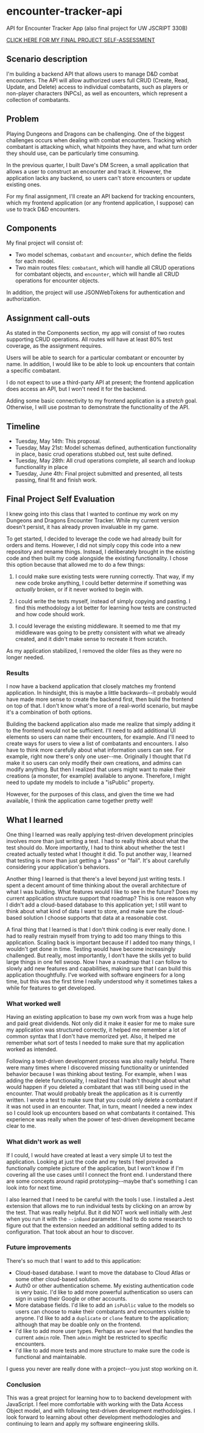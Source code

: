 # encounter-tracker-api
API for Encounter Tracker App (also final project for UW JSCRIPT 330B)

[CLICK HERE FOR MY FINAL PROJECT SELF-ASSESSMENT](#final-project-self-evaluation)

## Scenario description

I'm building a backend API that allows users to manage D&D combat encounters. The API will allow authorized users full CRUD (Create, Read, Update, and Delete) access to individual combatants, such as players or non-player characters (NPCs), as well as encounters, which represent a collection of combatants.

## Problem

Playing Dungeons and Dragons can be challenging. One of the biggest challenges occurs when dealing with combat encounters. Tracking which combatant is attacking which, what hitpoints they have, and what turn order they should use, can be particularly time consuming. 

In the previous quarter, I built Dave's DM Screen, a small application that allows a user to construct an encounter and track it. However, the application lacks any backend, so users can't store encounters or update existing ones.

For my final assignment, I'll create an API backend for tracking encounters, which my frontend application (or any frontend application, I suppose) can use to track D&D encounters.

## Components

My final project will consist of:

* Two model schemas, `combatant` and `encounter`, which define the fields for each model.
* Two main routes files: `combatant`, which will handle all CRUD operations for combatant objects, and `encounter`, which will handle all CRUD operations for encounter objects.

In addition, the project will use JSONWebTokens for authentication and authorization.

## Assignment call-outs

As stated in the Components section, my app will consist of two routes supporting CRUD operations. All routes will have at least 80% test coverage, as the assignment requires.

Users will be able to search for a particular combatant or encounter by name. In addition, I would like to be able to look up encounters that contain a specific combatant.

I do not expect to use a third-party API at present; the frontend application does access an API, but I won't need it for the backend.

Adding some basic connectivity to my frontend application is a *stretch* goal. Otherwise, I will use postman to demonstrate the functionality of the API.

## Timeline

* Tuesday, May 14th: This proposal.
* Tuesday, May 21st: Model schemas defined, authentication functionality in place, basic crud operations stubbed out, test suite defined.
* Tuesday, May 28th: All crud operations complete, all search and lookup functionality in place
* Tuesday, June 4th: Final project submitted and presented, all tests passing, final fit and finish work.

## Final Project Self Evaluation

I knew going into this class that I wanted to continue my work on my Dungeons
and Dragons Encounter Tracker. While my current version doesn't persist, it has
already proven invaluable in my game.

To get started, I decided to leverage the code we had already built for orders
and items. However, I did not simply copy this code into a new repository and 
rename things. Instead, I deliberately brought in the existing code and then
built my code alongside the existing functionality. I chose this option because
that allowed me to do a few things:

1. I could make sure existing tests were running correctly. That way, if my
new code broke anything, I could better determine if something was *actually*
broken, or if it never worked to begin with.

1. I could write the tests myself, instead of simply copying and pasting. I find
this methodology a lot better for learning how tests are constructed and how
code should work.

1. I could leverage the existing middleware. It seemed to me that my middleware
was going to be pretty consistent with what we already created, and it didn't
make sense to recreate it from scratch.

As my application stabilized, I removed the older files as they were no longer
needed.

### Results

I now have a backend application that closely matches my frontend application.
In hindsight, this is maybe a little backwards--it probably would have made more
sense to create the backend first, then build the frontend on top of that. I
don't know what's more of a real-world scenario, but maybe it's a combination of
both options.

Building the backend application also made me realize that simply adding it to
the frontend would not be sufficient. I'll need to add additional UI elements so
users can name their encounters, for example. And I'll need to create ways for
users to view a list of combatants and encounters. I also have to think more
carefully about what information users can see. For example, right now there's
only one user--me. Originally I thought that I'd make it so users can only
modify their own creations, and admins can modify anything. But then I realized
that users might want to make their creations (a monster, for example) available
to anyone. Therefore, I might need to update my models to include a "isPublic"
property.

However, for the purposes of this class, and given the time we had available,
I think the application came together pretty well!

## What I learned

One thing I learned was really applying test-driven development principles
involves more than just writing a test. I had to really think about what the
test should do. More importantly, I had to think about whether the test I
created actually tested what I thought it did. To put another way, I learned
that testing is more than just getting a "pass" or "fail". It's about carefully
considering your application's behaviors.

Another thing I learned is that there's a level beyond just writing tests. I
spent a decent amount of time thinking about the overall architecture of what I
was building. What features would I like to see in the future? Does my current
application structure support that roadmap? This is one reason why I didn't
add a cloud-based database to this application yet; I still want to think about
what kind of data I want to store, and make sure the cloud-based solution I
choose supports that data at a reasonable cost.

A final thing that I learned is that I don't think coding is ever really done.
I had to really restrain myself from trying to add too many things to this
application. Scaling back is important because if I added too many things, I
wouldn't get done in time. Testing would have become increasingly challenged.
But really, most importantly, I don't have the skills yet to build large things
in one fell swoop. Now I have a roadmap that I can follow to slowly add new
features and capabilities, making sure that I can build this application
thoughtfully. I've worked with software engineers for a long time, but this was
the first time I really understood why it sometimes takes a while for features
to get developed.

### What worked well

Having an existing application to base my own work from was a huge help and
paid great dividends. Not only did it make it easier for me to make sure my
application was structured correctly, it helped me remember a lot of common
syntax that I don't have memorized yet. Also, it helped me remember what sort of
tests I needed to make sure that my application worked as intended.

Following a test-driven development process was also really helpful. There were
many times where I discovered missing functionality or unintended behavior
because I was thinking about testing. For example, when I was adding the delete
functionality, I realized that I hadn't thought about what would happen if you
deleted a combatant that was still being used in the encounter. That would
probably break the application as it is currently written. I wrote a test to
make sure that you could only delete a combatant if it was not used in an
encounter. That, in turn, meant I needed a new index so I could look up
encounters based on what combatants it contained. This experience was really
when the power of test-driven development became clear to me.

### What didn't work as well

If I could, I would have created at least a very simple UI to test the
application. Looking at just the code and my tests I feel provided a
functionally complete picture of the application, but I won't know if I'm
covering all the use cases until I connect the front end. I understand there
are some concepts around rapid prototyping--maybe that's something I can look
into for next time.

I also learned that I need to be careful with the tools I use. I installed a
Jest extension that allows me to run individual tests by clicking on an arrow
by the test. That was really helpful. But it did NOT work well initially with
Jest when you run it with the `--inBand` parameter. I had to do some research
to figure out that the extension needed an additional setting added to its
configuration. That took about an hour to discover.

### Future improvements

There's so much that I want to add to this application:

- Cloud-based database. I want to move the database to Cloud Atlas or some other
cloud-based solution.
- Auth0 or other authentication scheme. My existing authentication code is very
basic. I'd like to add more powerful authentication so users can sign in using
their Google or other accounts.
- More database fields. I'd like to add an `isPublic` value to the models so
users can choose to make their combatants and encounters visible to anyone. I'd
like to add a `duplicate` or `clone` feature to the application; although that
may be doable only on the frontend. 
- I'd like to add more user types. Perhaps an `owner` level that handles the
current `admin` role. Then `admin` might be restricted to specific encounters.
- I'd like to add more tests and more structure to make sure the code is
functional and maintainable.

I guess you never are really done with a project--you just stop working on it.

### Conclusion

This was a great project for learning how to to backend development with
JavaScript. I feel more comfortable with working with the Data Access Object
model, and with following test-driven development methodologies. I look forward
to learning about other development methodologies and continuing to learn and
apply my software engineering skills.


